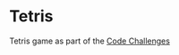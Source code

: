 # Tetris
Tetris game as part of the [Code Challenges](https://codingchallenges.fyi/challenges/challenge-tetris/)

